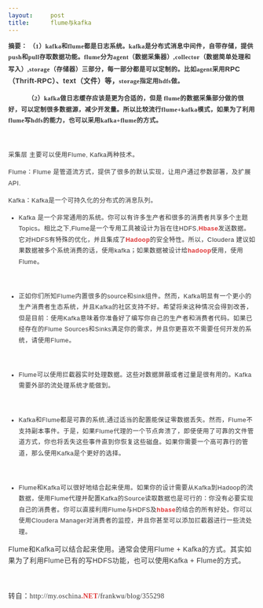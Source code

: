 ```yaml
---
layout:     post
title:      flume与kafka
---
```

<div id="article_content" class="article_content clearfix csdn-tracking-statistics" data-pid="blog" data-mod="popu_307" data-dsm="post">
								            <link rel="stylesheet" href="https://csdnimg.cn/release/phoenix/template/css/ck_htmledit_views-f76675cdea.css">
						<div class="htmledit_views" id="content_views">
                
<p style="color:rgb(51,51,51);line-height:22.5px;letter-spacing:.5px;font-size:12.5px;font-family:Verdana, sans-serif, '宋体';">
<strong><span style="font-family:'宋体';">摘要： （1）kafka和flume都是日志系统。</span><span style="font-family:'宋体';">kafka是分布式消息中间件，自带存储，提供push和pull存取数据功能。</span><span style="font-family:'宋体';">flume分为agent（数据采集器）,collector（数据简单处理和写入）,storage（存储器）三部分，每一部分都是可以定制的。比如agent采用</span><span style="font-family:arial, '宋体', sans-serif;font-size:14px;line-height:24px;">RPC（Thrift-RPC）、text（文件）等，</span><span style="font-family:'宋体';">storage指定用hdfs做。</span></strong></p>
<p style="color:rgb(51,51,51);line-height:22.5px;letter-spacing:.5px;font-size:12.5px;font-family:Verdana, sans-serif, '宋体';">
<span style="font-family:'宋体';"><strong>           （2）kafka做日志缓存应该是更为合适的，但是 flume的数据采集部分做的很好，可以定制很多数据源，减少开发量。所以比较流行flume+kafka模式，如果为了利用flume写hdfs的能力，也可以采用kafka+flume的方式。</strong></span></p>
<p style="color:rgb(51,51,51);line-height:22.5px;letter-spacing:.5px;font-size:12.5px;font-family:Verdana, sans-serif, '宋体';">
<span style="font-family:'宋体';"><br></span></p>
<p style="color:rgb(51,51,51);line-height:22.5px;letter-spacing:.5px;font-size:12.5px;font-family:Verdana, sans-serif, '宋体';">
<span style="font-family:'宋体';">采集层</span> <span style="font-family:'宋体';">主要可以使用</span>Flume, Kafka<span style="font-family:'宋体';">两种技术。</span></p>
<p style="color:rgb(51,51,51);line-height:22.5px;letter-spacing:.5px;font-size:12.5px;font-family:Verdana, sans-serif, '宋体';">
Flume<span style="font-family:'宋体';">：</span>Flume <span style="font-family:'宋体';">是管道流方式，提供了很多的默认实现，让用户通过参数部署，及扩展</span>API.</p>
<p style="color:rgb(51,51,51);line-height:22.5px;letter-spacing:.5px;font-size:12.5px;font-family:Verdana, sans-serif, '宋体';">
Kafka<span style="font-family:'宋体';">：</span>Kafka<span style="font-family:'宋体';">是一个可持久化的分布式的消息队列。</span></p>
<ul style="color:rgb(51,51,51);line-height:22.5px;font-family:Verdana, sans-serif, '宋体';font-size:12.5px;"><li>
<p style="letter-spacing:.5px;">
Kafka <span style="font-family:'宋体';">是一个非常通用的系统。你可以有许多生产者和很多的消费者共享多个主题</span>Topics<span style="font-family:'宋体';">。相比之下</span>,Flume<span style="font-family:'宋体';">是一个专用工具被设计为旨在往</span>HDFS,<a href="http://lib.csdn.net/base/hbase" rel="nofollow" class="replace_word" title="Hbase知识库" style="color:rgb(223,52,52);text-decoration:none;font-weight:bold;">Hbase</a><span style="font-family:'宋体';">发送数据。它对</span>HDFS<span style="font-family:'宋体';">有特殊的优化，并且集成了</span><a href="http://lib.csdn.net/base/hadoop" rel="nofollow" class="replace_word" title="Hadoop知识库" style="color:rgb(223,52,52);text-decoration:none;font-weight:bold;">Hadoop</a><span style="font-family:'宋体';">的安全特性。所以，</span>Cloudera <span style="font-family:'宋体';">建议如果数据被多个系统消费的话，使用</span>kafka<span style="font-family:'宋体';">；如果数据被设计给</span><a href="http://lib.csdn.net/base/hadoop" rel="nofollow" class="replace_word" title="Hadoop知识库" style="color:rgb(223,52,52);text-decoration:none;font-weight:bold;">hadoop</a><span style="font-family:'宋体';">使用，使用</span>Flume<span style="font-family:'宋体';">。</span></p>
</li></ul><p style="color:rgb(51,51,51);line-height:22.5px;letter-spacing:.5px;font-size:12.5px;font-family:Verdana, sans-serif, '宋体';">
 </p>
<ul style="color:rgb(51,51,51);line-height:22.5px;font-family:Verdana, sans-serif, '宋体';font-size:12.5px;"><li>
<p style="letter-spacing:.5px;">
<span style="font-family:'宋体';">正如你们所知</span>Flume<span style="font-family:'宋体';">内置很多的</span>source<span style="font-family:'宋体';">和</span>sink<span style="font-family:'宋体';">组件。然而，</span>Kafka<span style="font-family:'宋体';">明显有一个更小的生产消费者生态系统，并且</span>Kafka<span style="font-family:'宋体';">的社区支持不好。希望将来这种情况会得到改善，但是目前：使用</span>Kafka<span style="font-family:'宋体';">意味着你准备好了编写你自己的生产者和消费者代码。如果已经存在的</span>Flume
 Sources<span style="font-family:'宋体';">和</span>Sinks<span style="font-family:'宋体';">满足你的需求，并且你更喜欢不需要任何开发的系统，请使用</span>Flume<span style="font-family:'宋体';">。</span></p>
</li></ul><p style="color:rgb(51,51,51);line-height:22.5px;letter-spacing:.5px;font-size:12.5px;font-family:Verdana, sans-serif, '宋体';">
 </p>
<ul style="color:rgb(51,51,51);line-height:22.5px;font-family:Verdana, sans-serif, '宋体';font-size:12.5px;"><li>
<p style="letter-spacing:.5px;">
Flume<span style="font-family:'宋体';">可以使用拦截器实时处理数据。这些对数据屏蔽或者过量是很有用的。</span>Kafka<span style="font-family:'宋体';">需要外部的流处理系统才能做到。</span></p>
</li></ul><p style="color:rgb(51,51,51);line-height:22.5px;letter-spacing:.5px;font-size:12.5px;font-family:Verdana, sans-serif, '宋体';">
 </p>
<ul style="color:rgb(51,51,51);line-height:22.5px;font-family:Verdana, sans-serif, '宋体';font-size:12.5px;"><li>
<p style="letter-spacing:.5px;">
Kafka<span style="font-family:'宋体';">和</span>Flume<span style="font-family:'宋体';">都是可靠的系统</span>,<span style="font-family:'宋体';">通过适当的配置能保证零数据丢失。然而，</span>Flume<span style="font-family:'宋体';">不支持副本事件。于是，如果</span>Flume<span style="font-family:'宋体';">代理的一个节点奔溃了，即使使用了可靠的文件管道方式，你也将丢失这些事件直到你恢复这些磁盘。如果你需要一个高可靠行的管道，那么使用</span>Kafka<span style="font-family:'宋体';">是个更好的选择。</span></p>
</li></ul><p style="color:rgb(51,51,51);line-height:22.5px;letter-spacing:.5px;font-size:12.5px;font-family:Verdana, sans-serif, '宋体';">
 </p>
<ul style="color:rgb(51,51,51);line-height:22.5px;font-family:Verdana, sans-serif, '宋体';font-size:12.5px;"><li>
<p style="letter-spacing:.5px;">
Flume<span style="font-family:'宋体';">和</span>Kafka<span style="font-family:'宋体';">可以很好地结合起来使用。如果你的设计需要从</span>Kafka<span style="font-family:'宋体';">到</span>Hadoop<span style="font-family:'宋体';">的流数据，使用</span>Flume<span style="font-family:'宋体';">代理并配置</span>Kafka<span style="font-family:'宋体';">的</span>Source<span style="font-family:'宋体';">读取数据也是可行的：你没有必要实现自己的消费者。你可以直接利用</span>Flume<span style="font-family:'宋体';">与</span>HDFS<span style="font-family:'宋体';">及</span><a href="http://lib.csdn.net/base/hbase" rel="nofollow" class="replace_word" title="Hbase知识库" style="color:rgb(223,52,52);text-decoration:none;font-weight:bold;">hbase</a><span style="font-family:'宋体';">的结合的所有好处。你可以使用</span>Cloudera
 Manager<span style="font-family:'宋体';">对消费者的监控，并且你甚至可以添加拦截器进行一些流处理。</span></p>
</li></ul><p style="color:rgb(51,51,51);line-height:22.5px;letter-spacing:.5px;font-size:12.5px;font-family:Verdana, sans-serif, '宋体';">
<span style="font-size:14px;font-family:Calibri, sans-serif;">Flume</span><span style="font-size:14px;font-family:'宋体';">和</span><span style="font-size:14px;font-family:Calibri, sans-serif;">Kafka</span><span style="font-size:14px;font-family:'宋体';">可以结合起来使用。通常会使用</span><span style="font-size:14px;font-family:Calibri, sans-serif;">Flume
 + Kafka</span><span style="font-size:14px;font-family:'宋体';">的方式。其实如果为了利用</span><span style="font-size:14px;font-family:Calibri, sans-serif;">Flume</span><span style="font-size:14px;font-family:'宋体';">已有的写</span><span style="font-size:14px;font-family:Calibri, sans-serif;">HDFS</span><span style="font-size:14px;font-family:'宋体';">功能，也可以使用</span><span style="font-size:14px;font-family:Calibri, sans-serif;">Kafka
 + Flume</span><span style="font-size:14px;font-family:'宋体';">的方式。</span></p>
<p style="color:rgb(51,51,51);line-height:22.5px;letter-spacing:.5px;font-size:12.5px;font-family:Verdana, sans-serif, '宋体';">
<span style="font-size:14px;font-family:'宋体';"><br></span></p>
<p style="color:rgb(51,51,51);font-family:Arial;font-size:14px;line-height:22.5px;letter-spacing:.5px;">
<span style="font-family:'宋体';">转自：http://my.oschina<a href="http://lib.csdn.net/base/dotnet" rel="nofollow" class="replace_word" title=".NET知识库" style="color:rgb(223,52,52);text-decoration:none;font-weight:bold;">.NET</a>/frankwu/blog/355298</span></p>
            </div>
                </div>